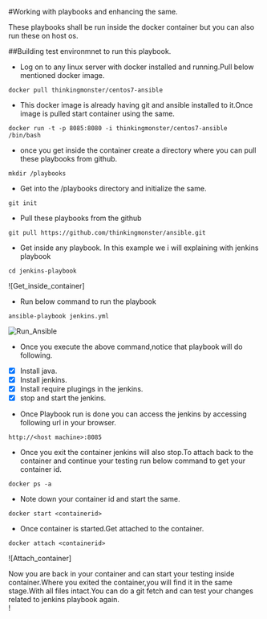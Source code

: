 #Working with playbooks and enhancing the same.

These playbooks  shall be run inside the docker container but you can also run these on host os.

##Building test environmnet to run this playbook.

- Log on to any linux server with  docker installed and running.Pull below mentioned docker image. <br>

```
docker pull thinkingmonster/centos7-ansible
```

- This docker image is already having git and ansible installed to it.Once image is pulled start  container using the same.<br>

```
docker run -t -p 8085:8080 -i thinkingmonster/centos7-ansible  /bin/bash
```

- once you get inside the container create a directory where you can pull these playbooks from github.<br>

```
mkdir /playbooks
```

- Get into the  /playbooks directory and  initialize the same.<br>

```
git init
```

- Pull these  playbooks from the github <br>

```
git pull https://github.com/thinkingmonster/ansible.git
```

- Get inside any  playbook. In this example we i will explaining with jenkins playbook <br>

```
cd jenkins-playbook
```
![Get_inside_container]
<br>
- Run below command to run the playbook <br>

```
ansible-playbook jenkins.yml
```
![Run_Ansible](https://github.com/thinkingmonster/ansible/blob/master/images/Ansible_run.png?raw)
<br>


- Once you execute the above command,notice that playbook will do following.

- [x] Install java.<br>
- [x] Install jenkins.<br>
- [x] Install require plugings in the jenkins.<br>
- [x] stop and start the jenkins.<br>

- Once Playbook run is done you can access the jenkins by accessing following url in your browser.<br>

```
http://<host machine>:8085
```

- Once you exit the  container jenkins will also stop.To attach back to the container and continue your testing  run below command to get your container id. <br>

```
docker ps -a
```

- Note down your container id and start the same. <br>

```
docker start <containerid>
```

- Once container is started.Get attached to the container. <br>

```
docker attach <containerid>
```
![Attach_container]
<br>

Now you are back in your container and  can  start your testing  inside container.Where you exited the container,you will find it in the same stage.With all files intact.You can do a git fetch and can test your changes related to jenkins playbook again.<br>!

